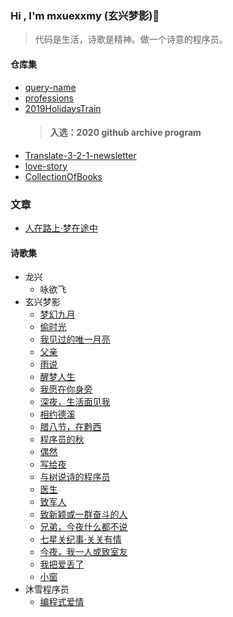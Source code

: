### Hi , I'm mxuexxmy (玄兴梦影)👋

> 代码是生活，诗歌是精神。做一个诗意的程序员。

#### 仓库集
* [query-name](https://github.com/mxuexxmy/query-name)
* [professions](https://github.com/mxuexxmy/professions)
* [2019HolidaysTrain](https://github.com/mxuexxmy/2019HolidaysTrain)
  >#### 入选：2020 github archive program 
* [Translate-3-2-1-newsletter](https://github.com/mxuexxmy/Translate-3-2-1-newsletter)
* [love-story](https://github.com/mxuexxmy/love-story)
* [CollectionOfBooks](https://github.com/mxuexxmy/CollectionOfBooks)
### 文章
* [人在路上·梦在途中](https://mp.weixin.qq.com/s/NFxldytnuXslYPxSfKOIhQ)
#### 诗歌集
* 龙兴
  *  咏欲飞
* 玄兴梦影   
  * [梦幻九月](https://mp.weixin.qq.com/s?src=11&timestamp=1606197141&ver=2725&signature=eVVMhOoXHfNQtvv0qraNOFROXH97DpZR6il-qn77HZRb-uR47QLhop2*xpwmEcj4ZazcIGVS0v8MyPbEMSIHPUh2fWCmefl5NSrCSId65r866nMF-hLHjhC2fdLVsxzs&new=1)    
  * [偷时光](https://www.sohu.com/a/271410642_581694)  
  * [我见过的唯一月亮](http://mini.eastday.com/a/180627132001527.html) 
  * [父亲](https://www.sohu.com/a/236518971_581694) 
  * [雨说](https://www.sohu.com/a/239588684_581694)   
  * [醒梦人生](https://new.qq.com/omn/20180619/20180619A1ZVC7.html)
  * [我愿在你身旁](http://www.zgshige.com/c/2019-04-09/9105096.shtml) 
  * [深夜，生活面见我](https://www.jianshu.com/p/e7b50e0f9d72) 
  * [相约德溪](http://www.zgshige.com/c/2019-04-09/9104987.shtml)
  * [腊八节，在黔西](http://www.zgshige.com/c/2019-02-13/8529513.shtml)
  * [程序员的秋](http://www.zgshige.com/c/2018-10-25/7503696.shtml) 
  * [偶然](http://www.zgshige.com/c/2018-10-25/7501381.shtml)  
  * [写给夜](http://www.zgshige.com/c/2018-10-09/7352363.shtml)
  * [与树说诗的程序员](http://www.zgshige.com/c/2018-10-09/7347609.shtml)
  * [医生](http://www.zgshige.com/c/2018-09-23/7230637.shtml) 
  * [致军人](http://www.zgshige.com/c/2018-09-22/7213365.shtml) 
  * [致新颖或一群奋斗的人](http://www.zgshige.com/c/2018-09-20/7204886.shtml)
  * [兄弟，今夜什么都不说](http://www.zgshige.com/c/2018-09-17/7159755.shtml)
  * [七星关纪事·关关有情](http://www.zgshige.com/c/2018-09-10/7126042.shtml)
  * [今夜，我一人或致室友](http://www.zgshige.com/c/2018-09-05/7075315.shtml)
  * [我把爱丢了](http://www.zgshige.com/c/2018-09-02/7058672.shtml) 
  * [小窗](http://www.zgshige.com/c/2018-09-02/7058606.shtml)
* 沐雪程序员
  * [编程式爱情](https://www.sohu.com/a/281021777_284898)

<!--
**mxuexxmy/mxuexxmy** is a ✨ _special_ ✨ repository because its `README.md` (this file) appears on your GitHub profile.

Here are some ideas to get you started:

- 🔭 I’m currently working on ...
- 🌱 I’m currently learning ...
- 👯 I’m looking to collaborate on ...
- 🤔 I’m looking for help with ...
- 💬 Ask me about ...
- 📫 How to reach me: ...
- 😄 Pronouns: ...
- ⚡ Fun fact: ...
-->
